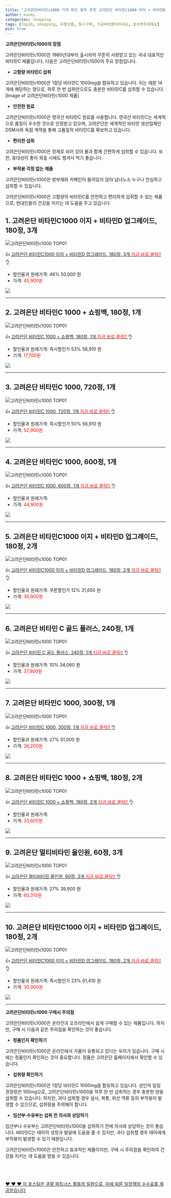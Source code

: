 ```yaml
---
title: "고려은단비타민c1000 가격 확인 필독 추천 고려은단 비타민C1000 이지 + 비타민D 업그레이드, 180정, 3개 비교 장점 구매가이드"
author: eunmi.
categories: shopping
tags: [Top10, shopping, 유행상품, 필수구매, 지금바로클릭하세요, 놓치면후회해요]
pin: true
---
```

**고려은단비타민c1000의 장점**

고려은단비타민c1000은 1980년대부터 출시되어 꾸준히 사랑받고 있는 국내 대표적인 비타민C 제품입니다. 다음은 고려은단비타민c1000의 주요 장점입니다.

* **고함량 비타민C 섭취**

고려은단비타민c1000은 1정당 비타민C 1000mg을 함유하고 있습니다. 이는 레몬 14개에 해당하는 양으로, 하루 한 번 섭취만으로도 충분한 비타민C를 섭취할 수 있습니다.
[Image of 고려은단비타민c1000 제품]

* **안전한 원료**

고려은단비타민c1000은 영국산 비타민C 원료를 사용합니다. 영국산 비타민C는 세계적으로 품질이 우수한 것으로 인정받고 있으며, 고려은단은 세계적인 비타민 생산업체인 DSM사와 독점 계약을 통해 고품질의 비타민C를 확보하고 있습니다.

* **편리한 섭취**

고려은단비타민c1000은 정제로 되어 있어 물과 함께 간편하게 섭취할 수 있습니다. 또한, 휴대성이 좋아 외출 시에도 챙겨서 먹기 좋습니다.

* **부작용 걱정 없는 제품**

고려은단비타민c1000은 방부제와 카페인이 들어있지 않아 남녀노소 누구나 안심하고 섭취할 수 있습니다.

고려은단비타민c1000은 고함량의 비타민C를 안전하고 편리하게 섭취할 수 있는 제품으로, 현대인들의 건강을 지키는 데 도움을 주고 있습니다.

   

## 1. 고려은단 비타민C1000 이지 + 비타민D 업그레이드, 180정, 3개

![고려은단비타민c1000 TOP01](https://thumbnail6.coupangcdn.com/thumbnails/remote/230x230ex/image/vendor_inventory/1905/c477a150a27a89eeee58b7dda22b7d7bc317216f141ab8b1d936395fb610.png)


👍 [고려은단 비타민C1000 이지 + 비타민D 업그레이드, 180정, 3개 <font color=red> 지금 바로 클릭!! </font> ](https://link.coupang.com/re/AFFSDP?lptag=AF3617701&subid=GithubCoopas&pageKey=5307090358&traceid=V0-153&itemId=9188738966&vendorItemId=78008647843) 👌 


- 할인율과 원래가격: 46%  50,000   원
- 가격: <span style='color:red'>45,900원</span>

[![](/discount_price.png)](https://link.coupang.com/re/AFFSDP?lptag=AF3617701&subid=GithubCoopas&pageKey=5307090358&traceid=V0-153&itemId=9188738966&vendorItemId=78008647843)

---


   

## 2. 고려은단 비타민C 1000 + 쇼핑백, 180정, 1개

![고려은단비타민c1000 TOP01](https://thumbnail9.coupangcdn.com/thumbnails/remote/230x230ex/image/retail/images/4703148579049300-059b6a35-47ce-41aa-918b-9a7958e85e8f.jpg)


👍 [고려은단 비타민C 1000 + 쇼핑백, 180정, 1개 <font color=red> 지금 바로 클릭!! </font> ](https://link.coupang.com/re/AFFSDP?lptag=AF3617701&subid=GithubCoopas&pageKey=7431508110&traceid=V0-153&itemId=13855063319&vendorItemId=3000235591) 👌 


- 할인율과 원래가격: 즉시할인가 53%  56,910   원
- 가격: <span style='color:red'>17,700원</span>

[![](/discount_price.png)](https://link.coupang.com/re/AFFSDP?lptag=AF3617701&subid=GithubCoopas&pageKey=7431508110&traceid=V0-153&itemId=13855063319&vendorItemId=3000235591)

---


   

## 3. 고려은단 비타민C 1000, 720정, 1개

![고려은단비타민c1000 TOP01](https://thumbnail8.coupangcdn.com/thumbnails/remote/230x230ex/image/vendor_inventory/e775/74dcd9bd61b53e11d973b54b4577f5b46195efff3c1bf797862a3d8d3721.jpg)


👍 [고려은단 비타민C 1000, 720정, 1개 <font color=red> 지금 바로 클릭!! </font> ](https://link.coupang.com/re/AFFSDP?lptag=AF3617701&subid=GithubCoopas&pageKey=7431508110&traceid=V0-153&itemId=324891&vendorItemId=82310782563) 👌 


- 할인율과 원래가격: 즉시할인가 50%  56,910   원
- 가격: <span style='color:red'>52,900원</span>

[![](/discount_price.png)](https://link.coupang.com/re/AFFSDP?lptag=AF3617701&subid=GithubCoopas&pageKey=7431508110&traceid=V0-153&itemId=324891&vendorItemId=82310782563)

---


   

## 4. 고려은단 비타민C 1000, 600정, 1개

![고려은단비타민c1000 TOP01](https://thumbnail9.coupangcdn.com/thumbnails/remote/230x230ex/image/vendor_inventory/b690/8ed9c95a055e823ce903fa59be85e127dd9bf9f7c1f11adc1d8e14eb4b3b.jpg)


👍 [고려은단 비타민C 1000, 600정, 1개 <font color=red> 지금 바로 클릭!! </font> ](https://link.coupang.com/re/AFFSDP?lptag=AF3617701&subid=GithubCoopas&pageKey=7431508110&traceid=V0-153&itemId=6260161690&vendorItemId=82310832054) 👌 


- 할인율과 원래가격: 
- 가격: <span style='color:red'>44,900원</span>

[![](/discount_price.png)](https://link.coupang.com/re/AFFSDP?lptag=AF3617701&subid=GithubCoopas&pageKey=7431508110&traceid=V0-153&itemId=6260161690&vendorItemId=82310832054)

---


   

## 5. 고려은단 비타민C1000 이지 + 비타민D 업그레이드, 180정, 2개

![고려은단비타민c1000 TOP01](https://thumbnail6.coupangcdn.com/thumbnails/remote/230x230ex/image/vendor_inventory/6964/d21b673cc3d107dbfc5393b15706a462bd3c5833d39d2d32b28d3ed6ba5c.png)


👍 [고려은단 비타민C1000 이지 + 비타민D 업그레이드, 180정, 2개 <font color=red> 지금 바로 클릭!! </font> ](https://link.coupang.com/re/AFFSDP?lptag=AF3617701&subid=GithubCoopas&pageKey=5307090358&traceid=V0-153&itemId=7677417031&vendorItemId=77769628233) 👌 


- 할인율과 원래가격: 쿠폰할인가 12%  31,650   원
- 가격: <span style='color:red'>30,900원</span>

[![](/discount_price.png)](https://link.coupang.com/re/AFFSDP?lptag=AF3617701&subid=GithubCoopas&pageKey=5307090358&traceid=V0-153&itemId=7677417031&vendorItemId=77769628233)

---


   

## 6. 고려은단 비타민 C 골드 플러스, 240정, 1개

![고려은단비타민c1000 TOP01](https://thumbnail7.coupangcdn.com/thumbnails/remote/230x230ex/image/vendor_inventory/3076/833b451388f74ef0556d81f13bfde70fadb21ab2e42998f1cd7c655748b1.png)


👍 [고려은단 비타민 C 골드 플러스, 240정, 1개 <font color=red> 지금 바로 클릭!! </font> ](https://link.coupang.com/re/AFFSDP?lptag=AF3617701&subid=GithubCoopas&pageKey=6256392957&traceid=V0-153&itemId=6260129128&vendorItemId=81209834504) 👌 


- 할인율과 원래가격: 10%  34,060   원
- 가격: <span style='color:red'>37,900원</span>

[![](/discount_price.png)](https://link.coupang.com/re/AFFSDP?lptag=AF3617701&subid=GithubCoopas&pageKey=6256392957&traceid=V0-153&itemId=6260129128&vendorItemId=81209834504)

---


   

## 7. 고려은단 비타민C 1000, 300정, 1개

![고려은단비타민c1000 TOP01](https://thumbnail8.coupangcdn.com/thumbnails/remote/230x230ex/image/vendor_inventory/348f/20f080c980aa8a34a089e31f7758a5e027ee8a2ca191ac07b629aa179a87.jpeg)


👍 [고려은단 비타민C 1000, 300정, 1개 <font color=red> 지금 바로 클릭!! </font> ](https://link.coupang.com/re/AFFSDP?lptag=AF3617701&subid=GithubCoopas&pageKey=7431508110&traceid=V0-153&itemId=19927377895&vendorItemId=4607365252) 👌 


- 할인율과 원래가격: 27%  51,000   원
- 가격: <span style='color:red'>26,200원</span>

[![](/discount_price.png)](https://link.coupang.com/re/AFFSDP?lptag=AF3617701&subid=GithubCoopas&pageKey=7431508110&traceid=V0-153&itemId=19927377895&vendorItemId=4607365252)

---


   

## 8. 고려은단 비타민C 1000 + 쇼핑백, 180정, 2개

![고려은단비타민c1000 TOP01](https://thumbnail6.coupangcdn.com/thumbnails/remote/230x230ex/image/retail/images/1067807893167025-61055de8-347d-439a-a151-7b17ae6baf82.jpg)


👍 [고려은단 비타민C 1000 + 쇼핑백, 180정, 2개 <font color=red> 지금 바로 클릭!! </font> ](https://link.coupang.com/re/AFFSDP?lptag=AF3617701&subid=GithubCoopas&pageKey=7431508110&traceid=V0-153&itemId=7051958662&vendorItemId=84995746489) 👌 


- 할인율과 원래가격: 
- 가격: <span style='color:red'>33,600원</span>

[![](/discount_price.png)](https://link.coupang.com/re/AFFSDP?lptag=AF3617701&subid=GithubCoopas&pageKey=7431508110&traceid=V0-153&itemId=7051958662&vendorItemId=84995746489)

---


   

## 9. 고려은단 멀티비타민 올인원, 60정, 3개

![고려은단비타민c1000 TOP01](https://thumbnail10.coupangcdn.com/thumbnails/remote/230x230ex/image/vendor_inventory/ff07/7a7958f0688281dcc0977d1066b009132141259cd845541843f2063684b4.jpg)


👍 [고려은단 멀티비타민 올인원, 60정, 3개 <font color=red> 지금 바로 클릭!! </font> ](https://link.coupang.com/re/AFFSDP?lptag=AF3617701&subid=GithubCoopas&pageKey=6743604050&traceid=V0-153&itemId=17892709009&vendorItemId=78477362984) 👌 


- 할인율과 원래가격: 27%  39,900   원
- 가격: <span style='color:red'>60,310원</span>

[![](/discount_price.png)](https://link.coupang.com/re/AFFSDP?lptag=AF3617701&subid=GithubCoopas&pageKey=6743604050&traceid=V0-153&itemId=17892709009&vendorItemId=78477362984)

---


   

## 10. 고려은단 비타민C1000 이지 + 비타민D 업그레이드, 180정, 2개

![고려은단비타민c1000 TOP01](https://thumbnail6.coupangcdn.com/thumbnails/remote/230x230ex/image/vendor_inventory/6964/d21b673cc3d107dbfc5393b15706a462bd3c5833d39d2d32b28d3ed6ba5c.png)


👍 [고려은단 비타민C1000 이지 + 비타민D 업그레이드, 180정, 2개 <font color=red> 지금 바로 클릭!! </font> ](https://link.coupang.com/re/AFFSDP?lptag=AF3617701&subid=GithubCoopas&pageKey=5307090358&traceid=V0-153&itemId=7677417031&vendorItemId=77769628233) 👌 


- 할인율과 원래가격: 즉시할인가 23%  61,410   원
- 가격: <span style='color:red'>30,900원</span>

[![](/discount_price.png)](https://link.coupang.com/re/AFFSDP?lptag=AF3617701&subid=GithubCoopas&pageKey=5307090358&traceid=V0-153&itemId=7677417031&vendorItemId=77769628233)

---
**고려은단비타민c1000 구매시 주의점**

고려은단비타민c1000은 온라인과 오프라인에서 쉽게 구매할 수 있는 제품입니다. 하지만, 구매 시 다음과 같은 주의점을 확인하는 것이 좋습니다.

* **정품인지 확인하기**

고려은단비타민c1000은 온라인에서 가품이 유통되고 있다는 우려가 있습니다. 구매 시에는 정품인지 확인하는 것이 중요합니다. 정품은 고려은단 홈페이지에서 확인할 수 있습니다.

* **섭취량 확인하기**

고려은단비타민c1000은 1정당 비타민C 1000mg을 함유하고 있습니다. 성인의 일일 권장량은 100mg으로, 고려은단비타민c1000을 하루 한 번 섭취하는 경우 충분한 양을 섭취할 수 있습니다. 하지만, 과다 섭취할 경우 설사, 복통, 위산 역류 등의 부작용이 발생할 수 있으므로, 섭취량을 주의해야 합니다.

* **임산부·수유부는 섭취 전 의사와 상담하기**

임산부나 수유부는 고려은단비타민c1000을 섭취하기 전에 의사와 상담하는 것이 좋습니다. 비타민C는 태아의 성장과 발달에 도움을 줄 수 있지만, 과다 섭취할 경우 태아에게 부작용이 발생할 수 있기 때문입니다.

고려은단비타민c1000은 안전하고 효과적인 제품이지만, 구매 시 주의점을 확인하여 건강을 지키는 데 도움을 받을 수 있습니다.<br><br><br><br><br> [ ❤ ❤ ❤ 이 포스팅은 쿠팡 파트너스 활동의 일환으로, 이에 따른 일정액의 수수료를 제공받습니다](https://link.coupang.com/a/bcEFyh)